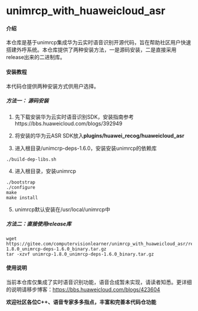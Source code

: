 # unimrcp_with_huaweicloud_asr

#### 介绍
本仓库是基于unimrcp集成华为云实时语音识别开源代码，旨在帮助社区用户快速搭建外呼系统。本仓库提供了两种安装方法，一是源码安装，二是直接采用release出来的二进制库。


#### 安装教程

本代码仓提供两种安装方式供用户选择。

##### 方法一： 源码安装

1. 先下载安装华为云实时语音识别SDK，安装指南参考https://bbs.huaweicloud.com/blogs/392949

2. 将安装的华为云ASR SDK放入**plugins/huawei_recog/huaweicloud_asr**

3. 进入根目录/unimcrp-deps-1.6.0，安装安装unimrcp的依赖库

```
./build-dep-libs.sh
```

4. 进入根目录，安装unimrcp

```
./bootstrap
./configure
make
make install

```

5. unimrcp默认安装在/usr/local/unimrcp中

##### 方法二：直接使用release库

```
wget https://gitee.com/computervisionlearner/unimrcp_with_huaweicloud_asr/releases/download/v0.0.1/unimrcp-1.8.0_unimrcp-deps-1.6.0_binary.tar.gz
tar -xzvf unimrcp-1.8.0_unimrcp-deps-1.6.0_binary.tar.gz
```

#### 使用说明

当前本仓库仅集成了实时语音识别功能，语音合成暂未实现，请读者知悉。更详细的说明请移步博客：https://bbs.huaweicloud.com/blogs/423604

**欢迎社区各位C++、语音专家多多指点，丰富和完善本代码仓功能**


